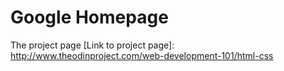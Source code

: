 # Google Homepage
The project page [Link to project page]: http://www.theodinproject.com/web-development-101/html-css
